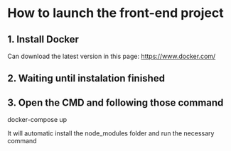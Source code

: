# How to launch the front-end project

## 1. Install Docker

Can download the latest version in this page:
https://www.docker.com/

## 2. Waiting until instalation finished

## 3. Open the CMD and following those command

docker-compose up

It will automatic install the node_modules folder and run the necessary command

